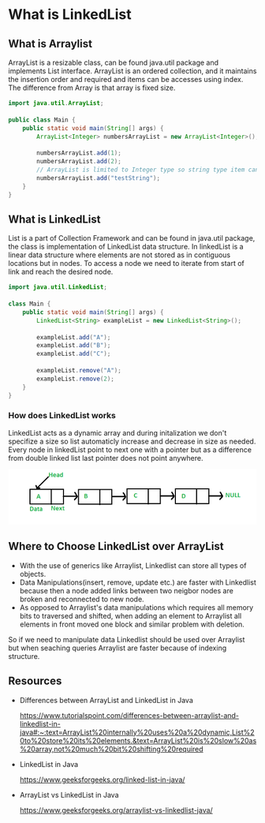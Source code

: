 # What is LinkedList

## What is Arraylist

ArrayList is a resizable class, can be found java.util package and implements List interface. ArrayList is an ordered
collection, and it maintains the insertion order and required and items can be accesses using index. The difference from
Array is that array is fixed size.

```java
import java.util.ArrayList;

public class Main {
    public static void main(String[] args) {
        ArrayList<Integer> numbersArrayList = new ArrayList<Integer>();

        numbersArrayList.add(1);
        numbersArrayList.add(2);
        // ArrayList is limited to Integer type so string type item can't be added.
        numbersArrayList.add("testString");
    }
}
```

## What is LinkedList

List is a part of Collection Framework and can be found in java.util package, the class is implementation of LinkedList
data structure. In linkedList is a linear data structure where elements are not stored as in contiguous locations but in
nodes. To access a node we need to iterate from start of link and reach the desired node.

```java
import java.util.LinkedList;

class Main {
    public static void main(String[] args) {
        LinkedList<String> exampleList = new LinkedList<String>();

        exampleList.add("A");
        exampleList.add("B");
        exampleList.add("C");

        exampleList.remove("A");
        exampleList.remove(2);
    }
}
```

### How does LinkedList works

LinkedList acts as a dynamic array and during initalization we don't specifize a size so list automaticly increase and
decrease in size as needed. Every node in linkedList point to next one with a pointer but as a difference from double
linked list last pointer does not point anywhere.

![Alt text](Linkedlist.png?raw=true "Linkedlist Data structure")

## Where to Choose LinkedList over ArrayList

- With the use of generics like Arraylist, Linkedlist can store all types of objects.
- Data Manipulations(insert, remove, update etc.) are faster with Linkedlist because then a node added links between two
  neigbor nodes are broken and reconnected to new node.
- As opposed to Arraylist's data manipulations which requires all memory bits to traversed and shifted, when adding an
  element to Arraylist all elements in front moved one block and similar problem with deletion.

So if we need to manipulate data Linkedlist should be used over Arraylist but when seaching queries Arraylist are faster
because of indexing structure.

## Resources

- Differences between ArrayList and LinkedList in Java

  https://www.tutorialspoint.com/differences-between-arraylist-and-linkedlist-in-java#:~:text=ArrayList%20internally%20uses%20a%20dynamic,List%20to%20store%20its%20elements.&text=ArrayList%20is%20slow%20as%20array,not%20much%20bit%20shifting%20required


- LinkedList in Java

  https://www.geeksforgeeks.org/linked-list-in-java/


- ArrayList vs LinkedList in Java

  https://www.geeksforgeeks.org/arraylist-vs-linkedlist-java/